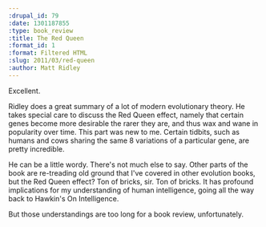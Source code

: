 ```yaml
--- 
:drupal_id: 79
:date: 1301187855
:type: book_review
:title: The Red Queen
:format_id: 1
:format: Filtered HTML
:slug: 2011/03/red-queen
:author: Matt Ridley
---
```

Excellent.

Ridley does a great summary of a lot of modern evolutionary theory. He takes special care to discuss the Red Queen effect, namely that certain genes become more desirable the rarer they are, and thus wax and wane in popularity over time. This part was new to me. Certain tidbits, such as humans and cows sharing the same 8 variations of a particular gene, are pretty incredible.

He can be a little wordy. There's not much else to say. Other parts of the book are re-treading old ground that I've covered in other evolution books, but the Red Queen effect? Ton of bricks, sir. Ton of bricks. It has profound implications for my understanding of human intelligence, going all the way back to Hawkin's On Intelligence.

But those understandings are too long for a book review, unfortunately.
